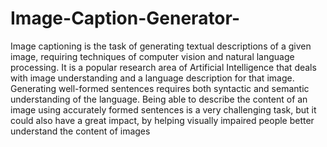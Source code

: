 # Image-Caption-Generator-
Image captioning is the task of generating textual descriptions of a given image, requiring techniques of computer vision and natural language processing.
It is a popular research area of Artificial Intelligence that deals with image understanding and a language description for that image. Generating well-formed sentences requires both syntactic and semantic understanding of the language. Being able to describe the content of an image using accurately formed sentences is a very challenging task, but it could also have a great impact, by helping visually impaired people better understand the content of images
